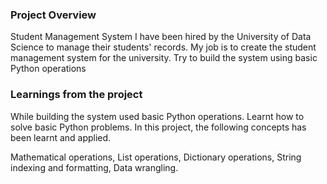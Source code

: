 ### Project Overview

 Student Management System
I have been hired by the University of Data Science to manage their students' records. My job is to create the student management system for the university. Try to build the system using basic Python operations

### Learnings from the project

 While building the system used basic Python operations.
Learnt how to solve basic Python problems. In this project,  the following concepts has been learnt and applied.

Mathematical operations, List operations, Dictionary operations, String indexing and formatting, Data wrangling.


